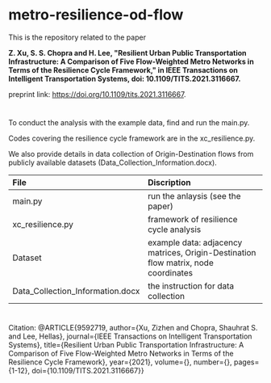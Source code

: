 # metro-resilience-od-flow
This is the repository related to the paper 

**Z. Xu, S. S. Chopra and H. Lee, "Resilient Urban Public Transportation Infrastructure: A Comparison of Five Flow-Weighted Metro Networks in Terms of the Resilience Cycle Framework," in IEEE Transactions on Intelligent Transportation Systems, doi: 10.1109/TITS.2021.3116667.** 

preprint link: https://doi.org/10.1109/tits.2021.3116667.

#

To conduct the analysis with the example data, find and run the main.py.  

Codes covering the resilience cycle framework are in the xc_resilience.py.

We also provide details in data collection of Origin-Destination flows from publicly available datasets (Data_Collection_Information.docx).

| File | Discription |
| :-----| :---- |
| main.py | run the anlaysis (see the paper) |
| xc_resilience.py | framework of resilience cycle analysis |
| Dataset | example data: adjacency matrices, Origin-Destination flow matrix, node coordinates |
| Data_Collection_Information.docx | the instruction for data collection |

#

Citation:
@ARTICLE{9592719,  author={Xu, Zizhen and Chopra, Shauhrat S. and Lee, Hellas},  journal={IEEE Transactions on Intelligent Transportation Systems},   title={Resilient Urban Public Transportation Infrastructure: A Comparison of Five Flow-Weighted Metro Networks in Terms of the Resilience Cycle Framework},   year={2021},  volume={},  number={},  pages={1-12},  doi={10.1109/TITS.2021.3116667}}
